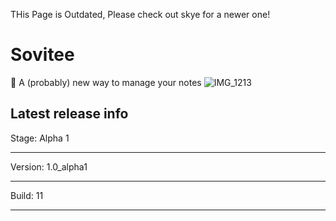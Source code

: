 THis Page is Outdated, Please check out skye for a newer one!

# Sovitee
💜 A (probably) new way to manage your notes
![IMG_1213](https://user-images.githubusercontent.com/79132875/235303581-0beb8e16-886a-4bb3-93bb-12aeda38ead1.jpeg)

Latest release info
----------------------------
Stage: Alpha 1
- - -
Version: 1.0_alpha1
- - -
Build: 11
- - -
